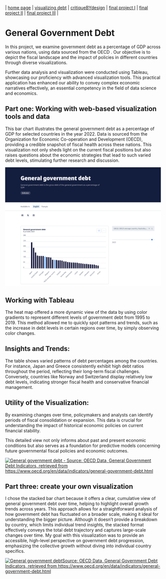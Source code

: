 | [home page](https://herleapoorva.github.io/apoorvaherle-portfolio/) | [visualizing debt](https://herleapoorva.github.io/apoorvaherle-portfolio/visualizing-government-debt) | [critiqueBYdesign](https://herleapoorva.github.io/apoorvaherle-portfolio/critiqueBYdesign) | [final project I](final-project-part-one) | [final project II](final-project-part-two) | [final project III](final-project-part-three) |

# General Government Debt

In this project, we examine government debt as a percentage of GDP across various nations, using data sourced from the OECD . Our objective is to depict the fiscal landscape and the impact of policies in different countries through diverse visualizations.

Further data analysis and visualization were conducted using Tableau, showcasing our proficiency with advanced visualization tools. This practical application has enhanced our ability to convey complex economic narratives effectively, an essential competency in the field of data science and economics.

## Part one: Working with web-based visualization tools and data

This bar chart illustrates the general government debt as a percentage of GDP for selected countries in the year 2022. Data is sourced from the Organization for Economic Co-operation and Development (OECD), providing a credible snapshot of fiscal health across these nations. This visualization not only sheds light on the current fiscal positions but also raises questions about the economic strategies that lead to such varied debt levels, stimulating further research and discussion.

![Image](./GGD.png)

## Working with Tableau
The heat map offered a more dynamic view of the data by using color gradients to represent different levels of government debt from 1995 to 2019. This method allowed me to quickly spot patterns and trends, such as the increase in debt levels in certain regions over time, by simply observing color changes.

## Insights and Trends: 
The table shows varied patterns of debt percentages among the countries. For instance, Japan and Greece consistently exhibit high debt ratios throughout the period, reflecting their long-term fiscal challenges. Conversely, countries like Norway and Switzerland display relatively low debt levels, indicating stronger fiscal health and conservative financial management.

## Utility of the Visualization: 
By examining changes over time, policymakers and analysts can identify periods of fiscal consolidation or expansion. This data is crucial for understanding the impact of historical economic policies on current financial stability.

This detailed view not only informs about past and present economic conditions but also serves as a foundation for predictive models concerning future governmental fiscal policies and economic outcomes.

<div class='tableauPlaceholder' id='viz1730584701991' style='position: relative'>
    <noscript>
        <a href='#'>
            <img alt='General government debt - Source: OECD Data, General Government Debt Indicators, retrieved from https://www.oecd.org/en/data/indicators/general-government-debt.html'
                 src='https://public.tableau.com/static/images/Ta/TableauHW1_17305842575400/Sheet1/1_rss.png'
                 style='border: none' />
        </a>
    </noscript>
    <object class='tableauViz' style='display:none;'>
        <param name='host_url' value='https%3A%2F%2Fpublic.tableau.com%2F' />
        <param name='embed_code_version' value='3' />
        <param name='site_root' value='' />
        <param name='name' value='TableauHW1_17305842575400/Sheet1' />
        <param name='tabs' value='no' />
        <param name='toolbar' value='yes' />
        <param name='static_image' value='https://public.tableau.com/static/images/Ta/TableauHW1_17305842575400/Sheet1/1.png' />
        <param name='animate_transition' value='yes' />
        <param name='display_static_image' value='yes' />
        <param name='display_spinner' value='yes' />
        <param name='display_overlay' value='yes' />
        <param name='display_count' value='yes' />
        <param name='language' value='en-US' />
        <param name='filter' value='publish=yes' />
    </object>
</div>
<script type='text/javascript'>
    var divElement = document.getElementById('viz1730584701991');
    var vizElement = divElement.getElementsByTagName('object')[0];
    vizElement.style.width = '100%';
    vizElement.style.height = (divElement.offsetWidth * 0.75) + 'px';
    var scriptElement = document.createElement('script');
    scriptElement.src = 'https://public.tableau.com/javascripts/api/viz_v1.js';
    vizElement.parentNode.insertBefore(scriptElement, vizElement);
</script>


## Part three: create your own visualization

I chose the stacked bar chart because it offers a clear, cumulative view of general government debt over time, helping to highlight overall growth trends across years. This approach allows for a straightforward analysis of how government debt has fluctuated on a broader scale, making it ideal for understanding the bigger picture. Although it doesn’t provide a breakdown by country, which limits individual trend insights, the stacked format effectively conveys the total debt trajectory and captures large-scale changes over time. My goal with this visualization was to provide an accessible, high-level perspective on government debt progression, emphasizing the collective growth without diving into individual country specifics.

<div class='tableauPlaceholder' id='viz1730677893929' style='position: relative'>
    <noscript>
        <a href='#'>
            <img alt='General government debtSource: OECD Data, General Government Debt Indicators, retrieved from https:&#47;&#47;www.oecd.org&#47;en&#47;data&#47;indicators&#47;general-government-debt.html ' 
                src='https:&#47;&#47;public.tableau.com&#47;static&#47;images&#47;Ta&#47;TableauHW2_17306772971950&#47;Sheet1&#47;1_rss.png' style='border: none' />
        </a>
    </noscript>
    <object class='tableauViz'  style='display:none;'>
        <param name='host_url' value='https%3A%2F%2Fpublic.tableau.com%2F' /> 
        <param name='embed_code_version' value='3' /> 
        <param name='site_root' value='' />
        <param name='name' value='TableauHW2_17306772971950&#47;Sheet1' />
        <param name='tabs' value='no' /><param name='toolbar' value='yes' />
        <param name='static_image' value='https:&#47;&#47;public.tableau.com&#47;static&#47;images&#47;Ta&#47;TableauHW2_17306772971950&#47;Sheet1&#47;1.png' /> 
        <param name='animate_transition' value='yes' />
        <param name='display_static_image' value='yes' />
        <param name='display_spinner' value='yes' />
        <param name='display_overlay' value='yes' />
        <param name='display_count' value='yes' />
        <param name='language' value='en-US' />
        <param name='filter' value='publish=yes' />
    </object>
</div> 
<script type='text/javascript'>                    
    var divElement = document.getElementById('viz1730677893929');                    
    var vizElement = divElement.getElementsByTagName('object')[0];                             
    vizElement.style.width='100%';vizElement.style.height=(divElement.offsetWidth*0.75)+'px';                   
    var scriptElement = document.createElement('script');                    
    scriptElement.src = 'https://public.tableau.com/javascripts/api/viz_v1.js';                    
    vizElement.parentNode.insertBefore(scriptElement, vizElement);                
</script>




